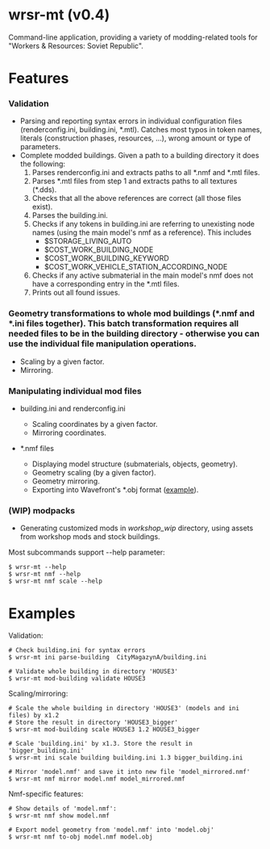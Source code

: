 # wrsr-mt (v0.4)

Command-line application, providing a variety of modding-related tools for "Workers &amp; Resources: Soviet Republic".

# Features
 ### Validation
   - Parsing and reporting syntax errors in individual configuration files (renderconfig.ini, building.ini, \*.mtl). 
     Catches most typos in token names, literals (construction phases, resources, ...), wrong amount or type of parameters.
   - Complete modded buildings. Given a path to a building directory it does the following:
       1. Parses renderconfig.ini and extracts paths to all \*.nmf and \*.mtl files.
       2. Parses \*.mtl files from step 1 and extracts paths to all textures (\*.dds).
       3. Checks that all the above references are correct (all those files exist).
       4. Parses the building.ini.
       5. Checks if any tokens in building.ini are referring to unexisting node names (using the main model's nmf as a reference).
          This includes 
           - $STORAGE_LIVING_AUTO
           - $COST_WORK_BUILDING_NODE
           - $COST_WORK_BUILDING_KEYWORD
           - $COST_WORK_VEHICLE_STATION_ACCORDING_NODE
       6. Checks if any active submaterial in the main model's nmf does not have a corresponding entry in the *.mtl files.
       7. Prints out all found issues.

 ### Geometry transformations to whole mod buildings (\*.nmf and \*.ini files together). This batch transformation requires all needed files to be in the building directory - otherwise you can use the individual file manipulation operations.
   - Scaling by a given factor.
   - Mirroring.

 ### Manipulating individual mod files

   - building.ini and renderconfig.ini
     - Scaling coordinates by a given factor.
     - Mirroring coordinates.

   - \*.nmf files
     - Displaying model structure (submaterials, objects, geometry).
     - Geometry scaling (by a given factor).
     - Geometry mirroring.
     - Exporting into Wavefront's \*.obj format ([example](https://www.youtube.com/watch?v=vJ6aN4iXCas)).
 
 ### (WIP) modpacks 
   - Generating customized mods in *workshop_wip* directory, using assets from workshop mods and stock buildings.


Most subcommands support --help parameter:

    $ wrsr-mt --help
    $ wrsr-mt nmf --help
    $ wrsr-mt nmf scale --help


# Examples

Validation:

    # Check building.ini for syntax errors
    $ wrsr-mt ini parse-building  CityMagazynA/building.ini
    
    # Validate whole building in directory 'HOUSE3'
    $ wrsr-mt mod-building validate HOUSE3


Scaling/mirroring:

    # Scale the whole building in directory 'HOUSE3' (models and ini files) by x1.2
    # Store the result in directory 'HOUSE3_bigger'
    $ wrsr-mt mod-building scale HOUSE3 1.2 HOUSE3_bigger

    # Scale 'building.ini' by x1.3. Store the result in 'bigger_building.ini'
    $ wrsr-mt ini scale building building.ini 1.3 bigger_building.ini
    
    # Mirror 'model.nmf' and save it into new file 'model_mirrored.nmf'
    $ wrsr-mt nmf mirror model.nmf model_mirrored.nmf


Nmf-specific features:

    # Show details of 'model.nmf':
    $ wrsr-mt nmf show model.nmf

    # Export model geometry from 'model.nmf' into 'model.obj'
    $ wrsr-mt nmf to-obj model.nmf model.obj
    
